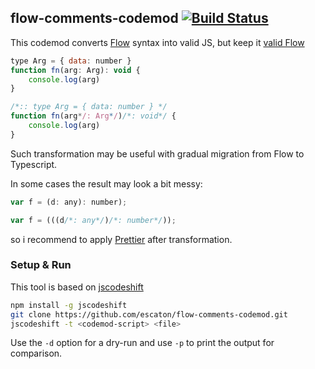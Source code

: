 ## flow-comments-codemod [![Build Status](https://travis-ci.org/escaton/flow-comments-codemod.svg)](https://travis-ci.org/escaton/flow-comments-codemod)

This codemod converts [Flow](https://flow.org) syntax into valid JS, but keep it [valid Flow](https://flow.org/en/docs/types/comments/)
```js
type Arg = { data: number }
function fn(arg: Arg): void {
    console.log(arg)
}
```
```js
/*:: type Arg = { data: number } */
function fn(arg*/: Arg*/)/*: void*/ {
    console.log(arg)
}
```

Such transformation may be useful with gradual migration from Flow to Typescript.

In some cases the result may look a bit messy:
```js
var f = (d: any): number);
```
```js
var f = (((d/*: any*/)/*: number*/));
```
so i recommend to apply [Prettier](http://prettier.io/) after transformation.

### Setup & Run

This tool is based on [jscodeshift](https://github.com/facebook/jscodeshift)

```sh
npm install -g jscodeshift
git clone https://github.com/escaton/flow-comments-codemod.git
jscodeshift -t <codemod-script> <file>
```

Use the `-d` option for a dry-run and use `-p` to print the output for
comparison.

